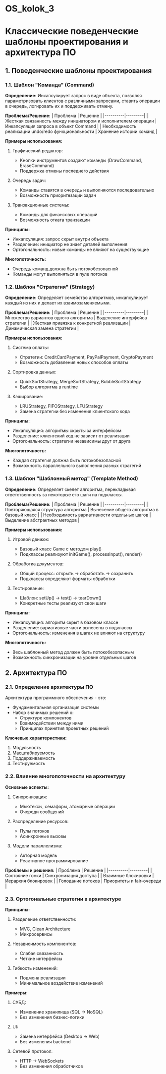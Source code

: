 # OS_kolok_3
# Классические поведенческие шаблоны проектирования и архитектура ПО

## 1. Поведенческие шаблоны проектирования

### 1.1. Шаблон "Команда" (Command)

**Определение:**
Инкапсулирует запрос в виде объекта, позволяя параметризовать клиентов с различными запросами, ставить операции в очередь, логировать их и поддерживать отмену.

**Проблема/Решение:**
| Проблема | Решение |
|----------|---------|
| Жесткая связанность между инициатором и исполнителем операции | Инкапсуляция запроса в объект Command |
| Необходимость реализации undo/redo функциональности | Хранение истории команд |

**Примеры использования:**
1. Графический редактор:
   - Кнопки инструментов создают команды (DrawCommand, EraseCommand)
   - Поддержка отмены последнего действия

2. Очередь задач:
   - Команды ставятся в очередь и выполняются последовательно
   - Возможность приоритезации задач

3. Транзакционные системы:
   - Команды для финансовых операций
   - Возможность отката транзакции

**Принципы:**
- Инкапсуляция: запрос скрыт внутри объекта
- Разделение: инициатор не знает деталей выполнения
- Ортогональность: новые команды не влияют на существующие

**Многопоточность:**
- Очередь команд должна быть потокобезопасной
- Команды могут выполняться в пуле потоков

### 1.2. Шаблон "Стратегия" (Strategy)

**Определение:**
Определяет семейство алгоритмов, инкапсулирует каждый из них и делает их взаимозаменяемыми.

**Проблема/Решение:**
| Проблема | Решение |
|----------|---------|
| Множество вариантов одного алгоритма | Выделение интерфейса стратегии |
| Жесткая привязка к конкретной реализации | Динамическая замена стратегии |

**Примеры использования:**
1. Система оплаты:
   - Стратегии: CreditCardPayment, PayPalPayment, CryptoPayment
   - Возможность добавления новых способов оплаты

2. Сортировка данных:
   - QuickSortStrategy, MergeSortStrategy, BubbleSortStrategy
   - Выбор алгоритма в runtime

3. Кэширование:
   - LRUStrategy, FIFOStrategy, LFUStrategy
   - Замена стратегии без изменения клиентского кода

**Принципы:**
- Инкапсуляция: алгоритмы скрыты за интерфейсом
- Разделение: клиентский код не зависит от реализации
- Ортогональность: стратегии независимы друг от друга

**Многопоточность:**
- Каждая стратегия должна быть потокобезопасной
- Возможность параллельного выполнения разных стратегий

### 1.3. Шаблон "Шаблонный метод" (Template Method)

**Определение:**
Определяет скелет алгоритма, перекладывая ответственность за некоторые его шаги на подклассы.

**Проблема/Решение:**
| Проблема | Решение |
|----------|---------|
| Повторяющаяся структура алгоритма | Вынесение общего алгоритма в базовый класс |
| Необходимость вариативности отдельных шагов | Выделение абстрактных методов |

**Примеры использования:**
1. Игровой движок:
   - Базовый класс Game с методом play()
   - Подклассы реализуют initGame(), processInput(), render()

2. Обработка документов:
   - Общий процесс: открыть → обработать → сохранить
   - Подклассы определяют форматы обработки

3. Тестирование:
   - Шаблон: setUp() → test() → tearDown()
   - Конкретные тесты реализуют свои шаги

**Принципы:**
- Инкапсуляция: алгоритм скрыт в базовом классе
- Разделение: вариативные части вынесены в подклассы
- Ортогональность: изменения в шагах не влияют на структуру

**Многопоточность:**
- Весь шаблонный метод должен быть потокобезопасным
- Возможность синхронизации на уровне отдельных шагов

## 2. Архитектура ПО

### 2.1. Определение архитектуры ПО

Архитектура программного обеспечения - это:
- Фундаментальная организация системы
- Набор значимых решений о:
  * Структуре компонентов
  * Взаимодействии между ними
  * Принципах принятия проектных решений

**Ключевые характеристики:**
1. Модульность
2. Масштабируемость
3. Поддерживаемость
4. Тестируемость

### 2.2. Влияние многопоточности на архитектуру

**Основные аспекты:**
1. Синхронизация:
   - Мьютексы, семафоры, атомарные операции
   - Очереди сообщений

2. Распределение ресурсов:
   - Пулы потоков
   - Асинхронные вызовы

3. Модели параллелизма:
   - Акторная модель
   - Реактивное программирование


**Проблемы и решения:**
| Проблема | Решение |
|----------|---------|
| Состояние гонки | Синхронизация доступа |
| Взаимные блокировки | Иерархия блокировок |
| Голодание потоков | Приоритеты и fair-очереди |

### 2.3. Ортогональные стратегии в архитектуре

**Принципы:**
1. Разделение ответственности:
   - MVC, Clean Architecture
   - Микросервисы

2. Независимость компонентов:
   - Слабая связанность
   - Четкие интерфейсы

3. Гибкость изменений:
   - Подмена реализации
   - Минимальное воздействие изменений

**Примеры:**
1. СУБД:
   - Изменение хранилища (SQL → NoSQL)
   - Без изменения бизнес-логики

2. UI:
   - Замена интерфейса (Desktop → Web)
   - Без изменения backend

3. Сетевой протокол:
   - HTTP → WebSockets
   - Без изменения обработчиков

